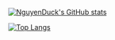 [![NguyenDuck's GitHub stats](https://github-readme-stats.vercel.app/api?username=NguyenDuck&theme=tokyonight&layout=compact)](#)

[![Top Langs](https://github-readme-stats.vercel.app/api/top-langs/?username=NguyenDuck&theme=tokyonight)](#)
